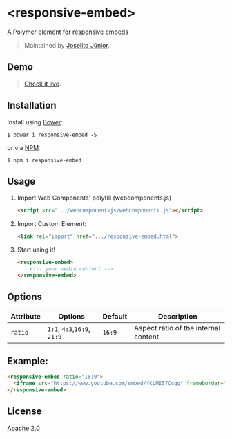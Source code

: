 # &lt;responsive-embed&gt;

A [Polymer](http://polymer-project.org) element for responsive embeds

> Maintained by [Joselito Júnior](https://github.com/joselitojunior1).

## Demo

> [Check it live](https://joselito.ninja/responsive-embed/).

## Installation

Install using [Bower](http://bower.io):

```shell
$ bower i responsive-embed -S
```

or via [NPM](http://npmjs.com):
```shell
$ npm i responsive-embed
```

## Usage

1. Import Web Components' polyfill (webcomponents.js)

    ```html
    <script src=".../webcomponentsjs/webcomponents.js"></script>
    ```

2. Import Custom Element:

    ```html
    <link rel="import" href=".../responsive-embed.html">
    ```

3. Start using it!

    ```html
    <responsive-embed>
        <!-- your media content -->
    </responsive-embed>
    ```

## Options

Attribute  | Options                   | Default             | Description
---        | ---                       | ---                 | ---
`ratio`      | `1:1`, `4:3`,`16:9`, `21:9`                  | `16:9`                  | Aspect ratio of the internal content

## Example:

```html
<responsive-embed ratio="16:9">
  <iframe src="https://www.youtube.com/embed/fCLMI5TCcqg" frameborder="0" allowfullscreen></iframe>
</responsive-embed>
```

## License

[Apache 2.0](http://www.apache.org/licenses/LICENSE-2.0)
